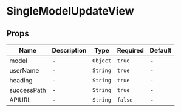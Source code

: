 # SingleModelUpdateView

## Props

<!-- @vuese:SingleModelUpdateView:props:start -->
|Name|Description|Type|Required|Default|
|---|---|---|---|---|
|model|-|`Object`|`true`|-|
|userName|-|`String`|`true`|-|
|heading|-|`String`|`true`|-|
|successPath|-|`String`|`true`|-|
|APIURL|-|`String`|`false`|-|

<!-- @vuese:SingleModelUpdateView:props:end -->


